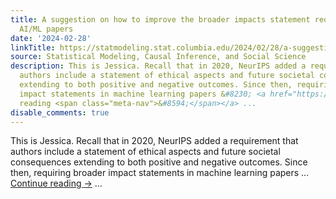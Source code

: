 ```yaml
---
title: A suggestion on how to improve the broader impacts statement requirement for
  AI/ML papers
date: '2024-02-28'
linkTitle: https://statmodeling.stat.columbia.edu/2024/02/28/a-suggestion-on-how-to-improve-the-broader-impacts-statement-requirement-for-ai-ml-papers/
source: Statistical Modeling, Causal Inference, and Social Science
description: This is Jessica. Recall that in 2020, NeurIPS added a requirement that
  authors include a statement of ethical aspects and future societal consequences
  extending to both positive and negative outcomes. Since then, requiring broader
  impact statements in machine learning papers &#8230; <a href="https://statmodeling.stat.columbia.edu/2024/02/28/a-suggestion-on-how-to-improve-the-broader-impacts-statement-requirement-for-ai-ml-papers/">Continue
  reading <span class="meta-nav">&#8594;</span></a> ...
disable_comments: true
---
```

This is Jessica. Recall that in 2020, NeurIPS added a requirement that authors include a statement of ethical aspects and future societal consequences extending to both positive and negative outcomes. Since then, requiring broader impact statements in machine learning papers &#8230; <a href="https://statmodeling.stat.columbia.edu/2024/02/28/a-suggestion-on-how-to-improve-the-broader-impacts-statement-requirement-for-ai-ml-papers/">Continue reading <span class="meta-nav">&#8594;</span></a> ...